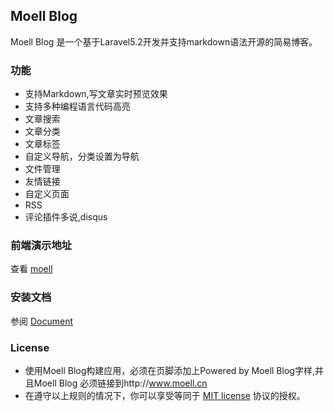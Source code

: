 ## Moell Blog
Moell Blog 是一个基于Laravel5.2开发并支持markdown语法开源的简易博客。

### 功能
*  支持Markdown,写文章实时预览效果
*  支持多种编程语言代码高亮
*  文章搜索
*  文章分类
*  文章标签
*  自定义导航，分类设置为导航
*  文件管理
*  友情链接
*  自定义页面
*  RSS
*  评论插件多说,disqus

### 前端演示地址
查看 [moell](http://moell.cn "moell")

### 安装文档
参阅 [Document](http://www.moell.cn/article/1 "Document")



### License
* 使用Moell Blog构建应用，必须在页脚添加上Powered by Moell Blog字样,并且Moell Blog 必须链接到http://www.moell.cn
* 在遵守以上规则的情况下，你可以享受等同于 [MIT license](http://opensource.org/licenses/MIT) 协议的授权。
